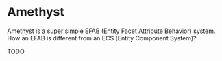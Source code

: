 # Amethyst

Amethyst is a super simple EFAB (Entity Facet Attribute Behavior) system. How an EFAB is different from an ECS (Entity Component System)?

TODO
